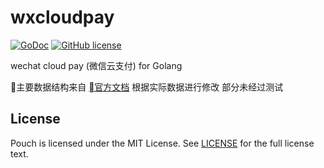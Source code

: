 # wxcloudpay

[![GoDoc](https://godoc.org/github.com/wzshiming/wxcloudpay?status.svg)](https://godoc.org/github.com/wzshiming/wxcloudpay)
[![GitHub license](https://img.shields.io/github/license/wzshiming/wxcloudpay.svg)](https://github.com/wzshiming/wxcloudpay/blob/master/LICENSE)

wechat cloud pay (微信云支付) for Golang

主要数据结构来自 [官方文档](https://cloud.tencent.com/document/product/569/11609) 根据实际数据进行修改 部分未经过测试

## License

Pouch is licensed under the MIT License. See [LICENSE](https://github.com/wzshiming/wxcloudpay/blob/master/LICENSE) for the full license text.

